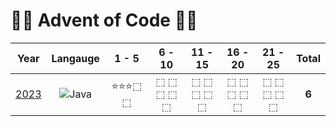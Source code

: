 # 🎄🎅 Advent of Code 🎅🎄
| Year | Langauge | 1 - 5 | 6 - 10 | 11 - 15 | 16 - 20 | 21 - 25 | Total |
| :--: | :------: | :---: | :----: | :-----: | :-----: | :-----: | :---: |
| [2023](2023) | ![Java](https://img.shields.io/badge/Java-F0931C) | &#11088;&#11088;&#11088;&#11034; &#11034;<br/> | &#11034; &#11034; &#11034; &#11034; &#11034; | &#11034; &#11034; &#11034; &#11034; &#11034; | &#11034; &#11034; &#11034; &#11034; &#11034; | &#11034; &#11034; &#11034; &#11034; &#11034; | __6__
